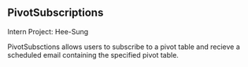 ## PivotSubscriptions

Intern Project: Hee-Sung

PivotSubsctions allows users to subscribe to a pivot table and recieve a scheduled email containing the specified pivot table. 
